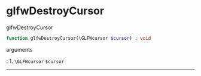 # glfwDestroyCursor
glfwDestroyCursor

```php
function glfwDestroyCursor(\GLFWcursor $cursor) : void
```



arguments

:    1. `\GLFWcursor` `$cursor` 



---
     